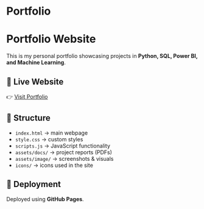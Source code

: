 # Portfolio
# Portfolio Website

This is my personal portfolio showcasing projects in **Python, SQL, Power BI, and Machine Learning**.

## 🔗 Live Website
👉 [Visit Portfolio](https://your-username.github.io/portfolio/)

## 📂 Structure
- `index.html` → main webpage
- `style.css` → custom styles
- `scripts.js` → JavaScript functionality
- `assets/docs/` → project reports (PDFs)
- `assets/image/` → screenshots & visuals
- `icons/` → icons used in the site

## 🚀 Deployment
Deployed using **GitHub Pages**.
